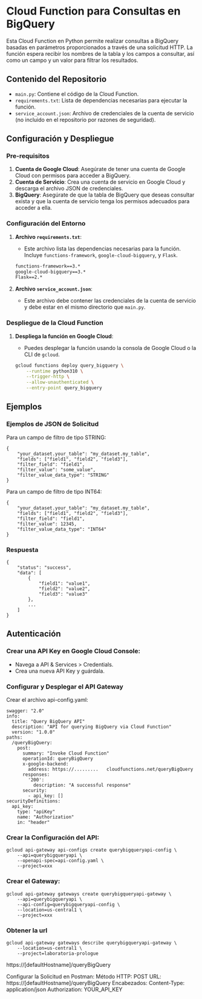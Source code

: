 # Cloud Function para Consultas en BigQuery

Esta Cloud Function en Python permite realizar consultas a BigQuery basadas en parámetros proporcionados a través de una solicitud HTTP. La función espera recibir los nombres de la tabla y los campos a consultar, así como un campo y un valor para filtrar los resultados.

## Contenido del Repositorio

- `main.py`: Contiene el código de la Cloud Function.
- `requirements.txt`: Lista de dependencias necesarias para ejecutar la función.
- `service_account.json`: Archivo de credenciales de la cuenta de servicio (no incluido en el repositorio por razones de seguridad).

## Configuración y Despliegue

### Pre-requisitos

1. **Cuenta de Google Cloud**: Asegúrate de tener una cuenta de Google Cloud con permisos para acceder a BigQuery.
2. **Cuenta de Servicio**: Crea una cuenta de servicio en Google Cloud y descarga el archivo JSON de credenciales.
3. **BigQuery**: Asegúrate de que la tabla de BigQuery que deseas consultar exista y que la cuenta de servicio tenga los permisos adecuados para acceder a ella.

### Configuración del Entorno

1. **Archivo `requirements.txt`**:
   - Este archivo lista las dependencias necesarias para la función. Incluye `functions-framework`, `google-cloud-bigquery`, y `Flask`.

    ```txt
    functions-framework==3.*
    google-cloud-bigquery==3.*
    Flask==2.*
    ```

2. **Archivo `service_account.json`**:
   - Este archivo debe contener las credenciales de la cuenta de servicio y debe estar en el mismo directorio que `main.py`.

### Despliegue de la Cloud Function

1. **Despliega la función en Google Cloud**:
   - Puedes desplegar la función usando la consola de Google Cloud o la CLI de `gcloud`.

   ```sh
   gcloud functions deploy query_bigquery \
       --runtime python310 \
       --trigger-http \
       --allow-unauthenticated \
       --entry-point query_bigquery
   ```
   
## Ejemplos
### Ejemplos de JSON de Solicitud
Para un campo de filtro de tipo STRING:
```
{
    "your_dataset.your_table": "my_dataset.my_table",
    "fields": ["field1", "field2", "field3"],
    "filter_field": "field1",
    "filter_value": "some_value",
    "filter_value_data_type": "STRING"
}
```
Para un campo de filtro de tipo INT64:
```
{
    "your_dataset.your_table": "my_dataset.my_table",
    "fields": ["field1", "field2", "field3"],
    "filter_field": "field1",
    "filter_value": 12345,
    "filter_value_data_type": "INT64"
}
```

### Respuesta
```
{
    "status": "success",
    "data": [
        {
            "field1": "value1",
            "field2": "value2",
            "field3": "value3"
        },
        ...
    ]
}
```

## Autenticación
### Crear una API Key en Google Cloud Console:
- Navega a API & Services > Credentials.
- Crea una nueva API Key y guárdala.

### Configurar y Desplegar el API Gateway
Crear el archivo api-config.yaml:

```
swagger: "2.0"
info:
  title: "Query BigQuery API"
  description: "API for querying BigQuery via Cloud Function"
  version: "1.0.0"
paths:
  /queryBigQuery:
    post:
      summary: "Invoke Cloud Function"
      operationId: queryBigQuery
      x-google-backend:
        address: https://.........   cloudfunctions.net/queryBigQuery
      responses:
        '200':
          description: "A successful response"
      security:
        - api_key: []
securityDefinitions:
  api_key:
    type: "apiKey"
    name: "Authorization"
    in: "header"
```

### Crear la Configuración del API:
```
gcloud api-gateway api-configs create querybigqueryapi-config \
    --api=querybigqueryapi \
    --openapi-spec=api-config.yaml \
    --project=xxx
```

### Crear el Gateway:
```
gcloud api-gateway gateways create querybigqueryapi-gateway \
    --api=querybigqueryapi \
    --api-config=querybigqueryapi-config \
    --location=us-central1 \
    --project=xxx
```

### Obtener la url 
```
gcloud api-gateway gateways describe querybigqueryapi-gateway \
    --location=us-central1 \
    --project=laboratoria-prologue
```

https://[defaultHostname]/queryBigQuery

Configurar la Solicitud en Postman:
Método HTTP: POST
URL: https://[defaultHostname]/queryBigQuery
Encabezados:
Content-Type: application/json
Authorization: YOUR_API_KEY
